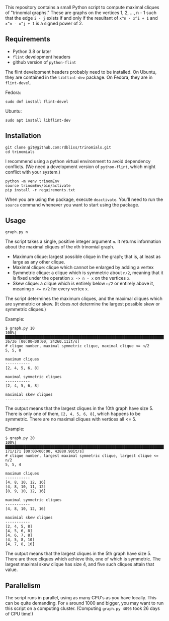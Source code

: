 This repository contains a small Python script to compute maximal cliques of
"trinomial graphs." These are graphs on the vertices 1, 2, ..., n - 1 such that
the edge `i - j` exists if and only if the resultant of `x^n - x^i + 1` and
`x^n - x^j + 1` is a signed power of 2.

## Requirements

- Python 3.8 or later
- `flint` development headers
- github version of `python-flint`

The flint development headers probably need to be installed. On Ubuntu, they
are contained in the `libflint-dev` package. On Fedora, they are in
`flint-devel`.

Fedora:

    sudo dnf install flint-devel

Ubuntu:

    sudo apt install libflint-dev

## Installation

    git clone git@github.com:rdbliss/trinomials.git
    cd trinomials

I recommend using a python virtual environment to avoid dependency conflicts.
(We need a development version of `python-flint`, which might conflict with
your system.)

    python -m venv trinomEnv
    source trinomEnv/bin/activate
    pip install -r requirements.txt

When you are using the package, execute `deactivate`. You'll need to run the
`source` command whenever you want to start using the package.

## Usage

    graph.py n

The script takes a single, positive integer argument `n`. It returns
information about the maximal cliques of the `n`th trinomial graph.

- Maximum clique: largest possible clique in the graph; that is, at least as large as any other clique.
- Maximal clique: clique which cannot be enlarged by adding a vertex
- Symmetric clique: a clique which is symmetric about `n/2`, meaning that it is
  fixed under the operation `x -> n - x` on the vertices `x`.
- Skew clique: a clique which is entirely below `n/2` or entirely above it,
  meaning `x <= n/2` for every vertex `x`.

The script determines the maximum cliques, and the maximal cliques which are
symmetric or skew. (It does *not* determine the largest possible skew or
symmetric cliques.)

Example:

    $ graph.py 10
    100%|███████████████████████████████████████████████████████████████████████████████████| 36/36 [00:00<00:00, 24260.11it/s]
    # clique number, maximal symmetric clique, maximal clique <= n/2
    5, 5, 0

    maximum cliques
    -----------
    [2, 4, 5, 6, 8]

    maximal symmetric cliques
    -----------
    [2, 4, 5, 6, 8]

    maximial skew cliques
    -----------

The output means that the largest cliques in the 10th graph have size 5. There
is only one of them, `[2, 4, 5, 6, 8]`, which happens to be symmetric. There
are no maximal cliques with vertices all <= 5.

Example:

    $ graph.py 20
    100%|█████████████████████████████████████████████████████████████████████████████████| 171/171 [00:00<00:00, 42880.90it/s]
    # clique number, largest maximal symmetric clique, largest clique <= n/2
    5, 5, 4

    maximum cliques
    -----------
    [4, 8, 10, 12, 16]
    [4, 8, 10, 11, 12]
    [8, 9, 10, 12, 16]

    maximal symmetric cliques
    -----------
    [4, 8, 10, 12, 16]

    maximial skew cliques
    -----------
    [2, 4, 5, 8]
    [4, 5, 6, 8]
    [4, 6, 7, 8]
    [4, 5, 8, 10]
    [4, 7, 8, 10]

The output means that the largest cliques in the 5th graph have size 5. There
are three cliques which achieve this, one of which is symmetric. The largest
maximal skew clique has size 4, and five such cliques attain that value.

## Parallelism

The script runs in parallel, using as many CPU's as you have locally. This can
be quite demanding. For `n` around 1000 and bigger, you may want to run this
script on a computing cluster. (Computing `graph.py 4096` took 26 days of CPU
time!)
